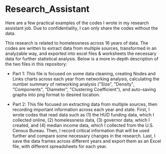 # Research_Assistant
Here are a few practical examples of the codes I wrote in my research assistant job. Due to confidentiality, I can only share the codes without the data.

This research is related to homelessness across 16 years of data. The codes are written to extract data from multiple sources, transformed in an analyzable way, and exported into excel files & worksheets the necessary data for further statistical analysis. Below is a more in-depth description of the two files in this repository:

- Part 1:
This file is focused on some data cleaning, creating Nodes and Links charts across each year from networking analysis, calculating the number summary of networking analysis ("Size", "Density", "Components", "Diameter", "Clustering Coefficient"), and auto-saving graphs into png format to desired location.

- Part 2:
This file focused on extracting data from multiple sources, then recording important information across each year and state. First, I wrote codes that read data such as (1) the HUD funding data, which I collected online, (2) homelessness data, (3) governor data, which I created, and (4) median income data, which I collected from the U.S. Census Bureau. Then, I record critical information that will be used further and compare some necessary changes in the research. Last, I save the data frames across different years and export them as an Excel file, with different spreadsheets for each year.
